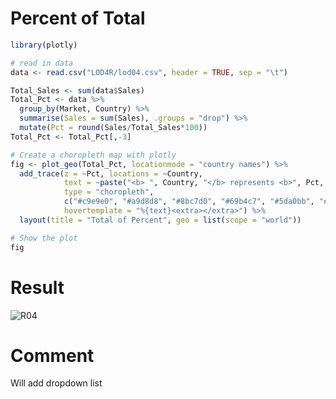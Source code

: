 # Percent of Total

```R
library(plotly)

# read in data
data <- read.csv("LOD4R/lod04.csv", header = TRUE, sep = "\t")

Total_Sales <- sum(data$Sales)
Total_Pct <- data %>% 
  group_by(Market, Country) %>% 
  summarise(Sales = sum(Sales), .groups = "drop") %>% 
  mutate(Pct = round(Sales/Total_Sales*100)) 
Total_Pct <- Total_Pct[,-3]

# Create a choropleth map with plotly
fig <- plot_geo(Total_Pct, locationmode = "country names") %>% 
  add_trace(z = ~Pct, locations = ~Country, 
            text = ~paste("<b> ", Country, "</b> represents <b>", Pct, "% </b> of total sales globally."), 
            type = "choropleth", 
            c("#c9e9e0", "#a9d8d8", "#8bc7d0", "#69b4c7", "#5da0bb", "#5a8dac", "#557a9d"),
            hovertemplate = "%{text}<extra></extra>") %>%
  layout(title = "Total of Percent", geo = list(scope = "world"))

# Show the plot
fig
```

# Result

![R04](https://user-images.githubusercontent.com/79496040/223325460-4e059642-6ead-4ea1-be36-44d537021aef.gif)

# Comment

Will add dropdown list
